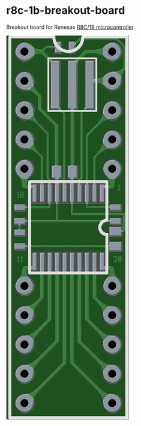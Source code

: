 # r8c-1b-breakout-board
Breakout board for Renesas [R8C/1B microcontroller](https://www.renesas.com/en-us/products/microcontrollers-microprocessors/r8c/r8c1x/r8c1b.html "R8C/1B Homepage").

![alt text](/r8c-1b-bo.jpg "R8C/1B PCB Photo Mode")

